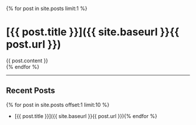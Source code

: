 {% for post in site.posts limit:1 %}
# [{{ post.title }}]({{ site.baseurl }}{{ post.url }})
<div>{{ post.content }}</div>
{% endfor %}

---
## Recent Posts
{% for post in site.posts offset:1 limit:10 %}
- [{{ post.title }}]({{ site.baseurl }}{{ post.url }}){% endfor %}
